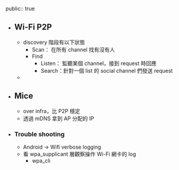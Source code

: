public:: true

- ## Wi-Fi P2P
	- discovery 階段有以下狀態
		- Scan： 在所有 channel 找有沒有人
		- Find
			- Listen： 監聽某個 channel，接到 request 時回應
			- Search：針對一個 list 的 social channel 們發送 request
	-
- ## Mice
	- over infra，比 P2P 穩定
	- 透過 mDNS 拿到 AP 分配的 IP
- ### Trouble shooting
	- Android -> Wifi verbose logging
	- 看 wpa_supplicant 層觀察操作 Wi-Fi 網卡的 log
		- wpa_cli